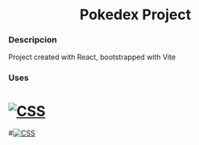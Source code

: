 <h1 align="center">Pokedex Project</h1>

### Descripcion

Project created with React, bootstrapped with Vite

### Uses

# [![CSS](https://img.shields.io/npm/v/vite?style=flat-square)](https://www.npmjs.com/package/vite)

#[![CSS](https://img.shields.io/npm/v/tailwindcss?style=flat-square)](https://www.npmjs.com/package/tailwindcss)
